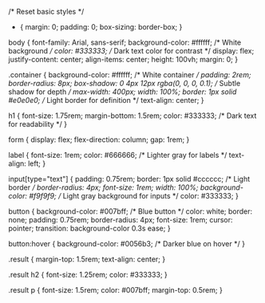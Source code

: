 /* Reset basic styles */
* {
    margin: 0;
    padding: 0;
    box-sizing: border-box;
}

body {
    font-family: Arial, sans-serif;
    background-color: #ffffff; /* White background */
    color: #333333; /* Dark text color for contrast */
    display: flex;
    justify-content: center;
    align-items: center;
    height: 100vh;
    margin: 0;
}

.container {
    background-color: #ffffff; /* White container */
    padding: 2rem;
    border-radius: 8px;
    box-shadow: 0 4px 12px rgba(0, 0, 0, 0.1); /* Subtle shadow for depth */
    max-width: 400px;
    width: 100%;
    border: 1px solid #e0e0e0; /* Light border for definition */
    text-align: center;
}

h1 {
    font-size: 1.75rem;
    margin-bottom: 1.5rem;
    color: #333333; /* Dark text for readability */
}

form {
    display: flex;
    flex-direction: column;
    gap: 1rem;
}

label {
    font-size: 1rem;
    color: #666666; /* Lighter gray for labels */
    text-align: left;
}

input[type="text"] {
    padding: 0.75rem;
    border: 1px solid #cccccc; /* Light border */
    border-radius: 4px;
    font-size: 1rem;
    width: 100%;
    background-color: #f9f9f9; /* Light gray background for inputs */
    color: #333333;
}

button {
    background-color: #007bff; /* Blue button */
    color: white;
    border: none;
    padding: 0.75rem;
    border-radius: 4px;
    font-size: 1rem;
    cursor: pointer;
    transition: background-color 0.3s ease;
}

button:hover {
    background-color: #0056b3; /* Darker blue on hover */
}

.result {
    margin-top: 1.5rem;
    text-align: center;
}

.result h2 {
    font-size: 1.25rem;
    color: #333333;
}

.result p {
    font-size: 1.5rem;
    color: #007bff;
    margin-top: 0.5rem;
}
